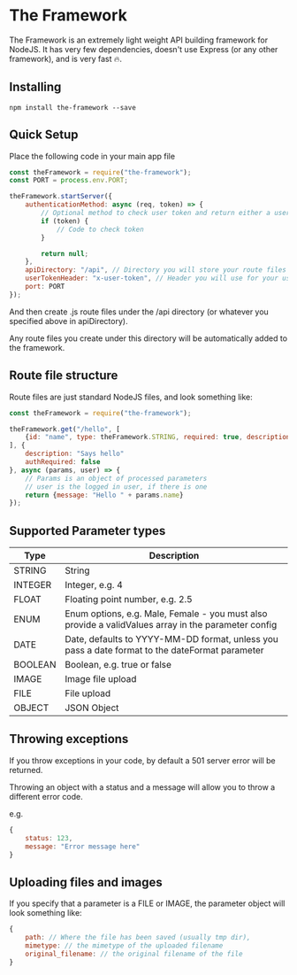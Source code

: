 # The Framework
The Framework is an extremely light weight API building framework for NodeJS.
It has very few dependencies, doesn't use Express (or any other framework), and is very fast 🔥.

## Installing
``
npm install the-framework --save
``

## Quick Setup
Place the following code in your main app file

```javascript
const theFramework = require("the-framework");
const PORT = process.env.PORT;

theFramework.startServer({
    authenticationMethod: async (req, token) => {
        // Optional method to check user token and return either a user object or null (if you cannot authenticate your user)
        if (token) {
            // Code to check token
        }

        return null;
    },
    apiDirectory: "/api", // Directory you will store your route files in
    userTokenHeader: "x-user-token", // Header you will use for your user tokens
    port: PORT
});
```

And then create .js route files under the /api directory (or whatever you specified above in apiDirectory).

Any route files you create under this directory will be automatically added to the framework.

## Route file structure
Route files are just standard NodeJS files, and look something like:

```javascript
const theFramework = require("the-framework");

theFramework.get("/hello", [
    {id: "name", type: theFramework.STRING, required: true, description: "Your name"}
], {
    description: "Says hello"
    authRequired: false
}, async (params, user) => {
    // Params is an object of processed parameters
    // user is the logged in user, if there is one
    return {message: "Hello " + params.name}
});
```

## Supported Parameter types
| Type | Description |
|-------|---------------------|
| STRING | String |
| INTEGER | Integer, e.g. 4 |
| FLOAT | Floating point number, e.g. 2.5 |
| ENUM | Enum options, e.g. Male, Female - you must also provide a validValues array in the parameter config |
| DATE | Date, defaults to YYYY-MM-DD format, unless you pass a date format to the dateFormat parameter |
| BOOLEAN | Boolean, e.g. true or false |
| IMAGE | Image file upload |
| FILE | File upload |
| OBJECT | JSON Object |

## Throwing exceptions
If you throw exceptions in your code, by default a 501 server error will be returned.

Throwing an object with a status and a message will allow you to throw a different error code.

e.g. 

```javascript
{
    status: 123,
    message: "Error message here"
}
```

## Uploading files and images
If you specify that a parameter is a FILE or IMAGE, the parameter object will look something like:

```javascript
{
    path: // Where the file has been saved (usually tmp dir),
    mimetype: // the mimetype of the uploaded filename
    original_filename: // the original filename of the file
}